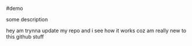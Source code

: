 #demo

some description

hey am trynna update my repo and i see how it works coz am really new to this github stuff
